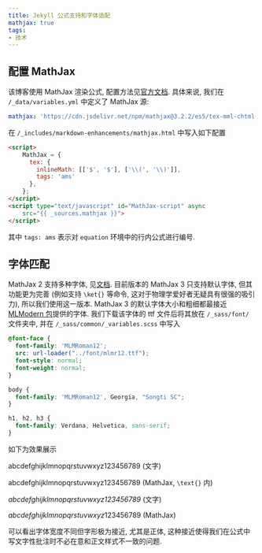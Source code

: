 ```yaml
---
title: Jekyll 公式支持和字体适配
mathjax: true
tags: 
- 技术
---
```


## 配置 MathJax 

该博客使用 MathJax 渲染公式, 配置方法见[官方文档](https://docs.mathjax.org/en/latest/web/configuration.html). 具体来说, 我们在 `/_data/variables.yml` 中定义了 MathJax 源:

```yml
mathjax: 'https://cdn.jsdelivr.net/npm/mathjax@3.2.2/es5/tex-mml-chtml.js'
```

在 `/_includes/markdown-enhancements/mathjax.html` 中写入如下配置

```html
<script>
	MathJax = {
	  tex: {
		inlineMath: [['$', '$'], ['\\(', '\\)']],
		tags: 'ams'
	  },
	};
</script>
<script type="text/javascript" id="MathJax-script" async
	src="{{ _sources.mathjax }}">
</script>
```

其中 `tags: ams` 表示对 `equation` 环境中的行内公式进行编号.

## 字体匹配

MathJax 2 支持多种字体, 见[文档](https://docs.mathjax.org/en/latest/output/fonts.html?highlight=font#mathjax-font-support). 目前版本的 MathJax 3 只支持默认字体, 但其功能更为完善 (例如支持 `\ket{}` 等命令, 这对于物理学爱好者无疑具有很强的吸引力), 所以我们使用这一版本. MathJax 3 的默认字体大小和粗细都最接近 [MLModern 包](https://ctan.org/pkg/mlmodern?lang=en)提供的字体. 我们下载该字体的 ttf 文件后将其放在 `/_sass/font/` 文件夹中, 并在 `/_sass/common/_variables.scss` 中写入 

```scss
@font-face {
  font-family: 'MLMRoman12';
  src: url-loader("../font/mlmr12.ttf");
  font-style: normal;
  font-weight: normal;
}

body {
  font-family: 'MLMRoman12', Georgia, "Songti SC";
}

h1, h2, h3 {
  font-family: Verdana, Helvetica, sans-serif;
}
```

如下为效果展示

abcdefghijklmnopqrstuvwxyz123456789 (文字)

$\text{abcdefghijklmnopqrstuvwxyz123456789}$ (MathJax, `\text{}` 内)

*abcdefghijklmnopqrstuvwxyz123456789* (文字)

$abcdefghijklmnopqrstuvwxyz123456789$ (MathJax)

可以看出字体宽度不同但字形极为接近, 尤其是正体, 这种接近使得我们在公式中写文字性批注时不必在意和正文样式不一致的问题.
